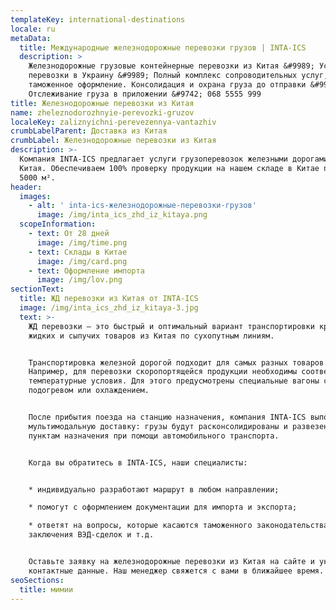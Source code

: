 ```yaml
---
templateKey: international-destinations
locale: ru
metaData:
  title: Международные железнодорожные перевозки грузов | INTA-ICS
  description: >
    Железнодорожные грузовые контейнерные перевозки из Китая &#9989; Услуги Ж/Д
    перевозки в Украину &#9989; Полный комплекс сопроводительных услуг,
    таможенное оформление. Консолидация и охрана груза до отправки &#9989;
    Отслеживание груза в приложении &#9742; 068 5555 999
title: Железнодорожные перевозки из Китая
name: zheleznodorozhnyie-perevozki-gruzov
localeKey: zaliznyichni-perevezennya-vantazhiv
crumbLabelParent: Доставка из Китая
crumbLabel: Железнодорожные перевозки из Китая
description: >-
  Компания INTA-ICS предлагает услуги грузоперевозок железными дорогами из
  Китая. Обеспечиваем 100% проверку продукции на нашем складе в Китае площадью
  5000 м².
header:
  images:
    - alt: ' inta-ics-железнодорожные-перевозки-грузов'
      image: /img/inta_ics_zhd_iz_kitaya.png
  scopeInformation:
    - text: От 28 дней
      image: /img/time.png
    - text: Склады в Китае
      image: /img/card.png
    - text: Оформление импорта
      image: /img/lov.png
sectionText:
  title: ЖД перевозки из Китая от INTA-ICS
  image: /img/inta_ics_zhd_iz_kitaya-3.jpg
  text: >-
    ЖД перевозки — это быстрый и оптимальный вариант транспортировки крупных,
    жидких и сыпучих товаров из Китая по сухопутным линиям.


    Транспортировка железной дорогой подходит для самых разных товаров.
    Например, для перевозки скоропортящейся продукции необходимы соответствующие
    температурные условия. Для этого предусмотрены специальные вагоны с
    подогревом или охлаждением.


    После прибытия поезда на станцию назначения, компания INTA-ICS выполнит
    мультимодальную доставку: грузы будут расконсолидированы и развезены по
    пунктам назначения при помощи автомобильного транспорта.


    Когда вы обратитесь в INTA-ICS, наши специалисты:


    * индивидуально разработают маршрут в любом направлении;

    * помогут с оформлением документации для импорта и экспорта;

    * ответят на вопросы, которые касаются таможенного законодательства,
    заключения ВЭД-сделок и т.д.


    Оставьте заявку на железнодорожные перевозки из Китая на сайте и укажите
    контактные данные. Наш менеджер свяжется с вами в ближайшее время.
seoSections:
  title: мимии
---
```


